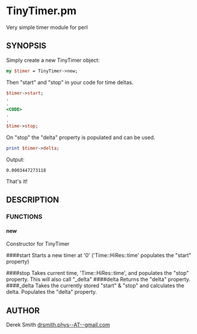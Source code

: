 TinyTimer.pm
==========
Very simple timer module for perl

SYNOPSIS
------

Simply create a new TinyTimer object:

```perl
my $timer = TinyTimer->new;
```

Then "start" and "stop" in your code for time deltas.

```perl
$timer->start;
.
.
<CODE>
.
.
$time->stop;
```

On "stop" the "delta" property is populated and can be used.

```perl
print $timer->delta;
```

Output:
```
0.0003447273118
```

That's it!

DESCRIPTION
-----
### FUNCTIONS
#### new
Constructor for TinyTimer

####start
Starts a new timer at '0' ('Time::HiRes::time' populates the "start" property)

####stop
Takes current time, 'Time::HiRes::time', and populates the "stop" property.
This will also call "_delta"
####delta
Returns the "delta" property.
####_delta
Takes the currently stored "start" & "stop" and calculates the delta.
Populates the "delta" property.

AUTHOR
----
Derek Smith
[drsmith.phys--AT--gmail.com](drsmith.phys@gmail.com)
